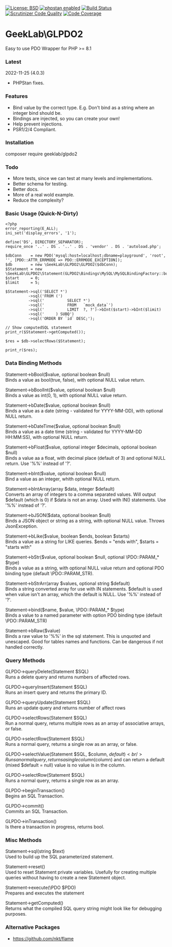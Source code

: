 [![License: BSD](https://img.shields.io/badge/License-BSD-yellow.svg)](https://opensource.org/licenses/BSD-3-Clause)
[![phpstan enabled](https://img.shields.io/badge/phpstan-enabled-green.svg)](https://github.com/phpstan/phpstan)
[![Build Status](https://scrutinizer-ci.com/g/ellisgl/GeekLab-GLPDO2/badges/build.png?b=release)](https://scrutinizer-ci.com/g/ellisgl/GeekLab-GLPDO2/build-status/)
[![Scrutinizer Code Quality](https://scrutinizer-ci.com/g/ellisgl/GeekLab-GLPDO2/badges/quality-score.png?b=release)](https://scrutinizer-ci.com/g/ellisgl/GeekLab-GLPDO2/?branch=release)
[![Code Coverage](https://scrutinizer-ci.com/g/ellisgl/GeekLab-GLPDO2/badges/coverage.png?b=release)](https://scrutinizer-ci.com/g/ellisgl/GeekLab-GLPDO2/?branch=release)

GeekLab\GLPDO2
============

Easy to use PDO Wrapper for PHP >= 8.1

### Latest
2022-11-25 (4.0.3)
* PHPStan fixes.

### Features
* Bind value by the correct type. E.g. Don't bind as a string where an integer bind should be.
* Bindings are injected, so you can create your own!
* Help prevent injections.
* PSR1/2/4 Compliant.

### Installation
composer require geeklab/glpdo2

### Todo
* More tests, since we can test at many levels and implementations.
* Better schema for testing.
* Better docs.
* More of a real wold example.
* Reduce the complexity?

### Basic Usage (Quick-N-Dirty)

```
<?php
error_reporting(E_ALL);
ini_set('display_errors', '1');

define('DS', DIRECTORY_SEPARATOR);
require_once '..' . DS . '..' . DS . 'vendor' . DS . 'autoload.php';

$dbConn    = new PDO('mysql:host=localhost;dbname=playground', 'root', '', [PDO::ATTR_ERRMODE => PDO::ERRMODE_EXCEPTION]);
$db        = new \GeekLab\GLPDO2\GLPDO2($dbConn);
$Statement = new \GeekLab\GLPDO2\Statement(GLPDO2\Bindings\MySQL\MySQLBindingFactory::build());
$start     = 0;
$limit     = 5;

$Statement->sql('SELECT *')
          ->sql('FROM (')
          ->sql('          SELECT *')
          ->sql('          FROM   `mock_data`')
          ->sql('          LIMIT  ?, ?')->bInt($start)->bInt($limit)
          ->sql('     ) SUBQ')
          ->sql('ORDER BY `id` DESC;');

// Show computedSQL statement
print_r($Statement->getComputed());

$res = $db->selectRows($Statement);

print_r($res);
```

### Data Binding Methods
Statement->bBool($value, optional boolean $null)<br/>
Binds a value as bool(true, false), with optional NULL value return.

Statement->bBoolInt($value, optional boolean $null)<br/>
Binds a value as int(0, 1), with optional NULL value return.

Statement->bDate($value, optional boolean $null)<br/>
Binds a value as a date (string - validated for YYYY-MM-DD), with optional NULL return.

Statement->bDateTime($value, optional boolean $null)<br/>
Binds a value as a date time (string - validated for YYYY-MM-DD HH:MM:SS), with optional NULL return.

Statement->bFloat($value, optional integer $decimals, optional boolean $null)<br/>
Binds a value aa a float, with decimal place (default of 3) and optional NULL return. Use '%%' instead of '?'.

Statement->bInt($value, optional boolean $null)<br/>
Bind a value as an integer, whith optional NULL return.

Statement->bIntArray(array $data, integer $default)<br/>
Converts an array of integers to a comma separated values. Will output $default (which is 0) if $data is not an array. Used with IN() statements. Use '%%' instead of '?'.

Statement->bJSON($data, optional boolean $null)<br/>
Binds a JSON object or string as a string, with optional NULL value. Throws JsonException.

Statement->bLike($value, boolean $ends, boolean $starts)<br/>
Binds a value as a string for LIKE queries. $ends = "ends with", $starts = "starts with"

Statement->bStr($value, optional boolean $null, optional \PDO::PARAM_* $type)<br/>
Binds a value as a string, with optional NULL value return and optional PDO binding type (default \PDO::PARAM_STR).

Statement->bStrArr(array $values, optional string $default)<br/>
Binds a string converted array for use with IN statements. $default is used when value isn't an array, which the default is NULL. Use '%%' instead of '?'. 

Statement->bind($name, $value, \PDO::PARAM_* $type)<br/>
Binds a value to a named parameter with option PDO binding type (default \PDO::PARAM_STR)

Statement->bRaw($value)<br/>
Binds a raw value to '%%' in the sql statement. This is unquoted and unescaped. Good for tables names and functions. Can be dangerous if not handled correctly.

### Query Methods
GLPDO->queryDelete(Statement $SQL)<br/>
Runs a delete query and returns numbers of affected rows.

GLPDO->queryInsert(Statement $SQL)<br/>
Runs an insert query and returns the primary ID.

GLPDO->queryUpdate(Statement $SQL)<br/>
Runs an update query and returns number of affect rows

GLPDO->selectRows(Statement $SQL)<br/>
Run a normal query, returns multiple rows as an array of associative arrays, or false.

GLPDO->selectRow(Statement $SQL)<br/>
Runs a normal query, returns a single row as an array, or false.

GLPDO->selectValue(Statement $SQL, $column, $default)<br/>
Runs a normal query, returns a single column ($column) and can return a default (mixed $default = null) value is no value is in the column.

GLPDO->selectRow(Statement $SQL)<br/>
Runs a normal query, returns a single row as an array.

GLPDO->beginTransaction()<br/>
Begins an SQL Transaction.

GLPDO->commit()<br/>
Commits an SQL Transaction.

GLPDO->inTransaction()<br/>
Is there a transaction in progress, returns bool.

### Misc Methods
Statement->sql(string $text)<br/>
Used to build up the SQL parameterized statement.

Statement->reset()<br/>
Used to reset Statement private variables. Usefully for creating multiple queries without having to create a new Statement object.

Statement->execute(\PDO $PDO)<br/>
Prepares and executes the statement

Statement->getComputed()<br/>
Returns what the compiled SQL query string might look like for debugging purposes.

### Alternative Packages
* https://github.com/nkt/flame
